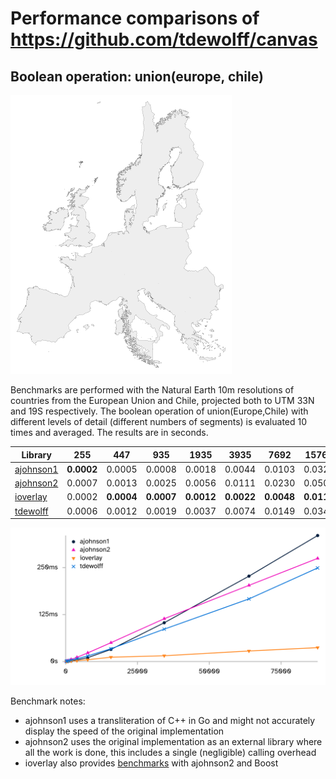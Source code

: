 # Performance comparisons of https://github.com/tdewolff/canvas
## Boolean operation: union(europe, chile)
![union(europe,chile)](https://raw.githubusercontent.com/tdewolff/canvas_benchmarks/refs/heads/master/boolean/tdewolff.png)

Benchmarks are performed with the Natural Earth 10m resolutions of countries from the European Union and Chile, projected both to UTM 33N and 19S respectively. The boolean operation of union(Europe,Chile) with different levels of detail (different numbers of segments) is evaluated 10 times and averaged. The results are in seconds.

| Library | 255 | 447 | 935 | 1935 | 3935 | 7692 | 15763 | 34318 | 63809 | 87721 |
| --- | --- | --- | --- | --- | --- | --- | --- | --- | --- | --- |
| [ajohnson1](http://www.angusj.com/delphi/clipper/documentation/Docs/Overview/_Body.htm) | **0.0002** | 0.0005 | 0.0008 | 0.0018 | 0.0044 | 0.0103 | 0.0322 | 0.1032 | 0.2273 | 0.3355 |
| [ajohnson2](https://github.com/AngusJohnson/Clipper2) | 0.0007 | 0.0013 | 0.0025 | 0.0056 | 0.0111 | 0.0230 | 0.0500 | 0.1140 | 0.2028 | 0.2746 |
| [ioverlay](https://github.com/iShape-Rust/iOverlay) | 0.0002 | **0.0004** | **0.0007** | **0.0012** | **0.0022** | **0.0048** | **0.0115** | **0.0154** | **0.0281** | **0.0370** |
| [tdewolff](https://github.com/tdewolff/canvas) | 0.0006 | 0.0012 | 0.0019 | 0.0037 | 0.0074 | 0.0149 | 0.0341 | 0.0861 | 0.1666 | 0.2491 |

![Boolean results graph](https://raw.githubusercontent.com/tdewolff/canvas_benchmarks/refs/heads/master/boolean/results.png)

Benchmark notes:
- ajohnson1 uses a transliteration of C++ in Go and might not accurately display the speed of the original implementation
- ajohnson2 uses the original implementation as an external library where all the work is done, this includes a single (negligible) calling overhead
- ioverlay also provides [benchmarks](https://ishape-rust.github.io/iShape-js/overlay/performance/performance.html) with ajohnson2 and Boost
